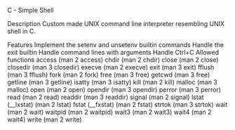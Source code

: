 C - Simple Shell

Description
Custom made UNIX command line interpreter resembling UNIX shell in C.

Features
Implement the setenv and unsetenv builtin commands
Handle the exit builtin
Handle command lines with arguments
Handle Ctrl+C
Allowed functions
access (man 2 access)
chdir (man 2 chdir)</li>
close (man 2 close)
closedir (man 3 closedir)
execve (man 2 execve)
exit (man 3 exit)
fflush (man 3 fflush)
fork (man 2 fork)
free (man 3 free)
getcwd (man 3 free)
getline (man 3 getline)
isatty (man 3 isatty)
kill (man 2 kill)
malloc (man 3 malloc)
open (man 2 open)
opendir (man 3 opendir)
perror (man 3 perror)
read (man 2 read)
readdir (man 3 readdir)
signal (man 2 signal)
lstat (__lxstat) (man 2 lstat)
fstat (__fxstat) (man 2 fstat)
strtok (man 3 strtok)
wait (man 2 wait)
waitpid (man 2 waitpid)
wait3 (man 2 wait3)
wait4 (man 2 wait4)
write (man 2 write)